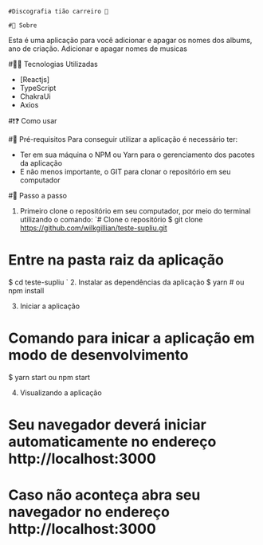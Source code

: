 `#Discografia tião carreiro 🎵`

`#💭 Sobre`

Esta é uma aplicação para você adicionar e apagar os nomes dos albums, ano de criação. Adicionar e apagar nomes de musicas

#👨‍💻 Tecnologias Utilizadas

* [Reactjs]
* TypeScript
* ChakraUi
* Axios 

#❗❓ Como usar

#🤔 Pré-requisitos
Para conseguir utilizar a aplicação é necessário ter:

* Ter em sua máquina o NPM ou Yarn para o gerenciamento dos pacotes da aplicação
* E não menos importante, o GIT para clonar o repositório em seu computador

#📝 Passo a passo
1. Primeiro clone o repositório em seu computador, por meio do terminal utilizando o comando:
`# Clone o repositório
$ git clone https://github.com/wilkgillian/teste-supliu.git
# Entre na pasta raiz da aplicação
$ cd teste-supliu
`
2. Instalar as dependências da aplicação
$ yarn # ou npm install

3. Iniciar a aplicação
# Comando para inicar a aplicação em modo de desenvolvimento
$ yarn start ou npm start

4. Visualizando a aplicação
# Seu navegador deverá iniciar automaticamente no endereço http://localhost:3000
# Caso não aconteça abra seu navegador no endereço http://localhost:3000 
